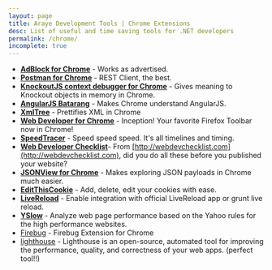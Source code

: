 ```yaml
---
layout: page
title: Araye Development Tools | Chrome Extensions
desc: List of useful and time saving tools for .NET developers
permalink: /chrome/
incomplete: true
---
```

 
 

*   [**AdBlock for Chrome**](https://chrome.google.com/webstore/detail/adblock/gighmmpiobklfepjocnamgkkbiglidom) - Works as advertised.
*   [**Postman for Chrome**](https://chrome.google.com/webstore/detail/postman-rest-client/fdmmgilgnpjigdojojpjoooidkmcomcm) - REST Client, the best.
*   [**KnockoutJS context debugger for Chrome**](https://chrome.google.com/webstore/detail/knockoutjs-context-debugg/oddcpmchholgcjgjdnfjmildmlielhof) - Gives meaning to Knockout objects in memory in Chrome.
*   [**AngularJS Batarang**](https://chrome.google.com/webstore/detail/angularjs-batarang/ighdmehidhipcmcojjgiloacoafjmpfk?hl=en) - Makes Chrome understand AngularJS.
*   [**XmlTree**](https://chrome.google.com/webstore/detail/xml-tree/gbammbheopgpmaagmckhpjbfgdfkpadb) - Prettifies XML in Chrome
*   [**Web Developer for Chrome**](https://chrome.google.com/webstore/detail/web-developer/bfbameneiokkgbdmiekhjnmfkcnldhhm) - Inception! Your favorite Firefox Toolbar now in Chrome!
*   [**SpeedTracer**](https://chrome.google.com/webstore/detail/speed-tracer-by-google/ognampngfcbddbfemdapefohjiobgbdl) - Speed speed speed. It's all timelines and timing.
*   [**Web Developer Checklist**](https://chrome.google.com/webstore/detail/web-developer-checklist/iahamcpedabephpcgkeikbclmaljebjp)- From [http://webdevchecklist.com](http://webdevchecklist.com), did you do all these before you published your website?
*   [**JSONView for Chrome**](https://chrome.google.com/webstore/detail/chklaanhfefbnpoihckbnefhakgolnmc) - Makes exploring JSON payloads in Chrome much easier.
*   [**EditThisCookie**](https://chrome.google.com/webstore/detail/editthiscookie/fngmhnnpilhplaeedifhccceomclgfbg) - Add, delete, edit your cookies with ease.
*   [**LiveReload**](https://chrome.google.com/webstore/detail/livereload/jnihajbhpnppcggbcgedagnkighmdlei) - Enable integration with official LiveReload app or grunt live reload.
*   [**YSlow**](https://chrome.google.com/webstore/detail/yslow/ninejjcohidippngpapiilnmkgllmakh) - Analyze web page performance based on the Yahoo rules for the high performance websites.
*   [Firebug](http://getfirebug.com/releases/lite/chrome/) - Firebug Extension for Chrome
*   [lighthouse](https://chrome.google.com/webstore/detail/lighthouse/blipmdconlkpinefehnmjammfjpmpbjk) - Lighthouse is an open-source, automated tool for improving the performance, quality, and correctness of your web apps. (perfect tool!!)
